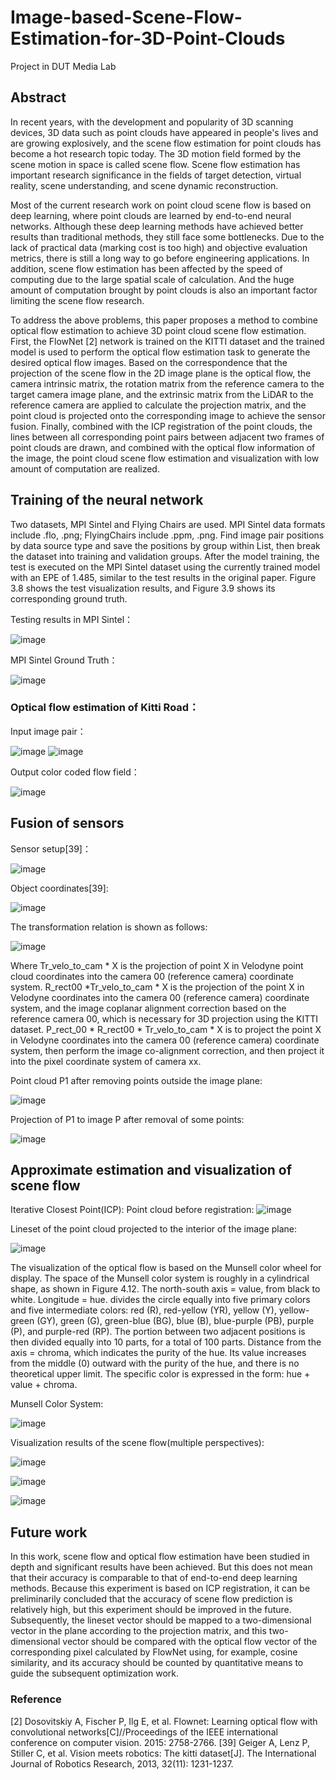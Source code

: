 # Image-based-Scene-Flow-Estimation-for-3D-Point-Clouds
Project in DUT Media Lab

## Abstract
In recent years, with the development and popularity of 3D scanning devices, 3D data such as point clouds have appeared in people's lives and are growing explosively, and the scene flow estimation for point clouds has become a hot research topic today. The 3D motion field formed by the scene motion in space is called scene flow. Scene flow estimation has important research significance in the fields of target detection, virtual reality, scene understanding, and scene dynamic reconstruction. 

Most of the current research work on point cloud scene flow is based on deep learning, where point clouds are learned by end-to-end neural networks. Although these deep learning methods have achieved better results than traditional methods, they still face some bottlenecks. Due to the lack of practical data (marking cost is too high) and objective evaluation metrics, there is still a long way to go before engineering applications. In addition, scene flow estimation has been affected by the speed of computing due to the large spatial scale of calculation. And the huge amount of computation brought by point clouds is also an important factor limiting the scene flow research. 

To address the above problems, this paper proposes a method to combine optical flow estimation to achieve 3D point cloud scene flow estimation. First, the FlowNet [2] network is trained on the KITTI dataset and the trained model is used to perform the optical flow estimation task to generate the desired optical flow images. Based on the correspondence that the projection of the scene flow in the 2D image plane is the optical flow, the camera intrinsic matrix, the rotation matrix from the reference camera to the target camera image plane, and the extrinsic matrix from the LiDAR to the reference camera are applied to calculate the projection matrix, and the point cloud is projected onto the corresponding image to achieve the sensor fusion. Finally, combined with the ICP registration of the point clouds, the lines between all corresponding point pairs between adjacent two frames of point clouds are drawn, and combined with the optical flow information of the image, the point cloud scene flow estimation and visualization with low amount of computation are realized.

## Training of the neural network
Two datasets, MPI Sintel and Flying Chairs are used. MPI Sintel data formats include .flo, .png; FlyingChairs include .ppm, .png. Find image pair positions by data source type and save the positions by group within List, then break the dataset into training and validation groups. After the model training, the test is executed on the MPI Sintel dataset using the currently trained model with an EPE of 1.485, similar to the test results in the original paper. Figure 3.8 shows the test visualization results, and Figure 3.9 shows its corresponding ground truth.

Testing results in MPI Sintel：

![image](https://user-images.githubusercontent.com/95701078/201511189-9136eeb0-847c-40b4-bf96-bbb1c5928686.png)

MPI Sintel Ground Truth：

![image](https://user-images.githubusercontent.com/95701078/201511195-c819561f-9500-4923-b41c-97c0dfdc05ce.png)
### Optical flow estimation of Kitti Road：
Input image pair：

![image](https://user-images.githubusercontent.com/95701078/201511073-bf237298-2724-4053-9e93-a031bd5ce33f.png)
![image](https://user-images.githubusercontent.com/95701078/201511075-08b9644c-a463-4dc9-bac9-229d97fb000e.png)

Output color coded flow field：

![image](https://user-images.githubusercontent.com/95701078/201511077-b8f0c197-c372-4a7b-8c03-5464d23b2378.png)

## Fusion of sensors
Sensor setup[39]：

![image](https://user-images.githubusercontent.com/95701078/201511620-491be2b7-c231-4a7f-900c-c8c90297692f.png)

Object coordinates[39]:

![image](https://user-images.githubusercontent.com/95701078/201511646-0fa7e2cc-f87a-4626-bc94-7a82fc0150e2.png)

The transformation relation is shown as follows:

![image](https://user-images.githubusercontent.com/95701078/201511714-f0e515fd-5a2b-4355-9396-7526fa02b678.png)

Where Tr_velo_to_cam * X is the projection of point X in Velodyne point cloud coordinates into the camera 00 (reference camera) coordinate system. R_rect00 *Tr_velo_to_cam * X is the projection of the point X in Velodyne coordinates into the camera 00 (reference camera) coordinate system, and the image coplanar alignment correction based on the reference camera 00, which is necessary for 3D projection using the KITTI dataset. P_rect_00 * R_rect00 * Tr_velo_to_cam * X is to project the point X in Velodyne coordinates into the camera 00 (reference camera) coordinate system, then perform the image co-alignment correction, and then project it into the pixel coordinate system of camera xx.

Point cloud P1 after removing points outside the image plane:

![image](https://user-images.githubusercontent.com/95701078/201511753-40d7d508-6958-4d38-9260-4ad5d683aa3d.png)

Projection of P1 to image P after removal of some points:

![image](https://user-images.githubusercontent.com/95701078/201511769-8a237994-c1dc-4f52-baa4-b25482dbef42.png)

## Approximate estimation and visualization of scene flow
Iterative Closest Point(ICP):
Point cloud before registration:
![image](https://user-images.githubusercontent.com/95701078/201511819-82e18cc4-7552-4a20-a90f-b9861399a10d.png)

Lineset of the point cloud projected to the interior of the image plane:

![image](https://user-images.githubusercontent.com/95701078/201511826-f02e476e-80e0-4560-a5c3-ea3f736c5cb2.png)

The visualization of the optical flow is based on the Munsell color wheel for display. The space of the Munsell color system is roughly in a cylindrical shape, as shown in Figure 4.12. The north-south axis = value, from black to white. Longitude = hue. divides the circle equally into five primary colors and five intermediate colors: red (R), red-yellow (YR), yellow (Y), yellow-green (GY), green (G), green-blue (BG), blue (B), blue-purple (PB), purple (P), and purple-red (RP). The portion between two adjacent positions is then divided equally into 10 parts, for a total of 100 parts. Distance from the axis = chroma, which indicates the purity of the hue. Its value increases from the middle (0) outward with the purity of the hue, and there is no theoretical upper limit. The specific color is expressed in the form: hue + value + chroma.

Munsell Color System:

![image](https://user-images.githubusercontent.com/95701078/201511867-965b276c-8d96-448c-91bd-f3601fbcb3eb.png)

Visualization results of the scene flow(multiple perspectives):

![image](https://user-images.githubusercontent.com/95701078/201511887-f497e9b1-0c43-420a-8aea-e164231799dd.png)

![image](https://user-images.githubusercontent.com/95701078/201511895-9defacdd-8944-4367-b247-87b7882efc43.png)

![image](https://user-images.githubusercontent.com/95701078/201511901-ad210315-acb6-4c1c-b4d6-f06f14bc665e.png)

## Future work
In this work, scene flow and optical flow estimation have been studied in depth and significant results have been achieved. But this does not mean that their accuracy is comparable to that of end-to-end deep learning methods. Because this experiment is based on ICP registration, it can be preliminarily concluded that the accuracy of scene flow prediction is relatively high, but this experiment should be improved in the future. Subsequently, the lineset vector should be mapped to a two-dimensional vector in the plane according to the projection matrix, and this two-dimensional vector should be compared with the optical flow vector of the corresponding pixel calculated by FlowNet using, for example, cosine similarity, and its accuracy should be counted by quantitative means to guide the subsequent optimization work.


### Reference
[2] Dosovitskiy A, Fischer P, Ilg E, et al. Flownet: Learning optical flow with convolutional networks[C]//Proceedings of the IEEE international conference on computer vision. 2015: 2758-2766.
[39] Geiger A, Lenz P, Stiller C, et al. Vision meets robotics: The kitti dataset[J]. The International Journal of Robotics Research, 2013, 32(11): 1231-1237.
